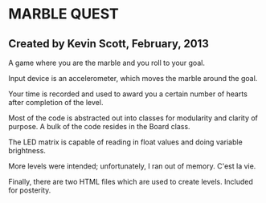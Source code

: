 MARBLE QUEST
=============

Created by Kevin Scott, February, 2013
-------

A game where you are the marble and you roll to your goal.

Input device is an accelerometer, which moves the marble around the goal.

Your time is recorded and used to award you a certain number of hearts after completion of the level.

Most of the code is abstracted out into classes for modularity and clarity of purpose. A bulk of
the code resides in the Board class.

The LED matrix is capable of reading in float values and doing variable brightness.

More levels were intended; unfortunately, I ran out of memory. C'est la vie.

Finally, there are two HTML files which are used to create levels. Included for posterity.
